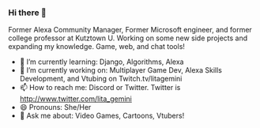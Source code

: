 ### Hi there 👋

Former Alexa Community Manager, Former Microsoft engineer, and former college professor at Kutztown U. 
Working on some new side projects and expanding my knowledge. Game, web, and chat tools!


- 🌱 I’m currently learning: Django, Algorithms, Alexa
- 🔭 I’m currently working on: Multiplayer Game Dev, Alexa Skills Development, and Vtubing on Twitch.tv/litagemini 
- 📫 How to reach me: Discord or Twitter. Twitter is http://www.twitter.com/lita_gemini  
- 😄 Pronouns: She/Her  
- 💬 Ask me about: Video Games, Cartoons, Vtubers!


<!--
**AJLange/AJLange** is a ✨ _special_ ✨ repository because its `README.md` (this file) appears on your GitHub profile.

Here are some ideas to get you started:

- 
- 🌱 I’m currently learning ...
- 👯 I’m looking to collaborate on ...
- 🤔 I’m looking for help with ...
- 💬 Ask me about ...

-  ...
- ⚡ Fun fact: ...
-->
